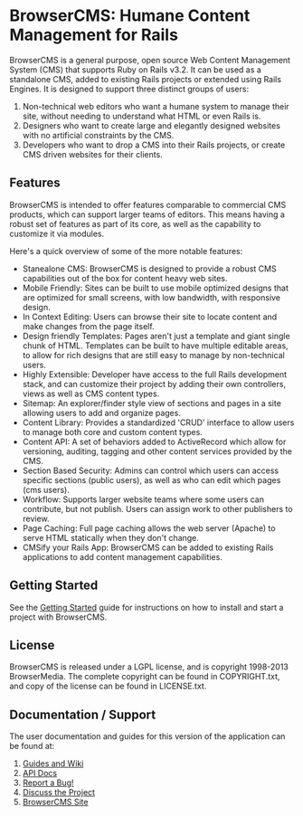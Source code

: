 # BrowserCMS: Humane Content Management for Rails

BrowserCMS is a general purpose, open source Web Content Management System (CMS) that supports Ruby on Rails v3.2. It can be used as a standalone CMS, added to existing Rails projects or extended using Rails Engines. It is designed to support three distinct groups of users:

1. Non-technical web editors who want a humane system to manage their site, without needing to understand what HTML or even Rails is.
2. Designers who want to create large and elegantly designed websites with no artificial constraints by the CMS.
3. Developers who want to drop a CMS into their Rails projects, or create CMS driven websites for their clients.

## Features
BrowserCMS is intended to offer features comparable to commercial CMS products, which can support larger teams of editors. This means having a robust set of features as part of its core, as well as the capability to customize it via modules.

Here's a quick overview of some of the more notable features:

* Stanealone CMS: BrowserCMS is designed to provide a robust CMS capabilities out of the box for content heavy web sites.
* Mobile Friendly: Sites can be built to use mobile optimized designs that are optimized for small screens, with low bandwidth, with responsive design.
* In Context Editing: Users can browse their site to locate content and make changes from the page itself.
* Design friendly Templates: Pages aren't just a template and giant single chunk of HTML. Templates can be built to have multiple editable areas, to allow for rich designs that are still easy to manage by non-technical users.
* Highly Extensible: Developer have access to the full Rails development stack, and can customize their project by adding their own controllers, views as well as CMS content types.
* Sitemap: An explorer/finder style view of sections and pages in a site allowing users to add and organize pages.
* Content Library: Provides a standardized 'CRUD' interface to allow users to manage both core and custom content types.
* Content API: A set of behaviors added to ActiveRecord which allow for versioning, auditing, tagging and other content services provided by the CMS.
* Section Based Security: Admins can control which users can access specific sections (public users), as well as who can edit which pages (cms users).
* Workflow: Supports larger website teams where some users can contribute, but not publish. Users can assign work to other publishers to review.
* Page Caching: Full page caching allows the web server (Apache) to serve HTML statically when they don't change.
* CMSify your Rails App: BrowserCMS can be added to existing Rails applications to add content management capabilities.

## Getting Started
See the [Getting Started](https://github.com/browsermedia/browsercms/wiki/Getting-Started) guide for instructions on how to install and start a project with BrowserCMS.

## License
BrowserCMS is released under a LGPL license, and is copyright 1998-2013 BrowserMedia. The complete copyright can be found in COPYRIGHT.txt, and copy of the license can be found in LICENSE.txt.

## Documentation / Support
The user documentation and guides for this version of the application can be found at:

1. [Guides and Wiki](http://wiki.github.com/browsermedia/browsercms)
2. [API Docs](http://rubydoc.info/gems/browsercms/)
3. [Report a Bug!](https://github.com/browsermedia/browsercms/issues)
4. [Discuss the Project](http://groups.google.com/group/browsercms)
5. [BrowserCMS Site](http://browsercms.org)
